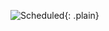 <html><body><p><img src="/articles/images/ridiculously-easy-webjobs.png" alt="Scheduled">{: .plain}</p>
</body></html>